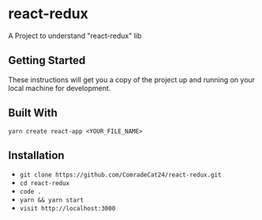 # react-redux

A Project to understand "react-redux" lib

## Getting Started

These instructions will get you a copy of the project up and running on your local machine for development.

## Built With

```
yarn create react-app <YOUR_FILE_NAME>
```

## Installation

- `git clone https://github.com/ComradeCat24/react-redux.git`
- `cd react-redux`
- `code .`
- `yarn && yarn start`
- `visit http://localhost:3000`
